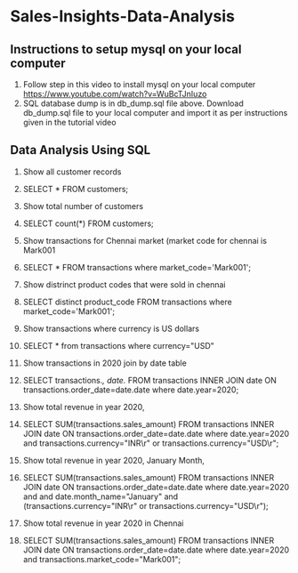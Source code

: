 # Sales-Insights-Data-Analysis
## Instructions to setup mysql on your local computer
1. Follow step in this video to install mysql on your local computer https://www.youtube.com/watch?v=WuBcTJnIuzo
2. SQL database dump is in db_dump.sql file above. Download db_dump.sql file to your local computer and import it as per instructions given in the tutorial video
## Data Analysis Using SQL
1. Show all customer records

2. SELECT * FROM customers;

3. Show total number of customers

4. SELECT count(*) FROM customers;

5. Show transactions for Chennai market (market code for chennai is Mark001

6. SELECT * FROM transactions where market_code='Mark001';

7. Show distrinct product codes that were sold in chennai

8. SELECT distinct product_code FROM transactions where market_code='Mark001';

9. Show transactions where currency is US dollars

10. SELECT * from transactions where currency="USD"

11. Show transactions in 2020 join by date table

12. SELECT transactions.*, date.* FROM transactions INNER JOIN date ON transactions.order_date=date.date where date.year=2020;

13. Show total revenue in year 2020,

14. SELECT SUM(transactions.sales_amount) FROM transactions INNER JOIN date ON transactions.order_date=date.date where date.year=2020 and transactions.currency="INR\r" or transactions.currency="USD\r";

15. Show total revenue in year 2020, January Month,

16. SELECT SUM(transactions.sales_amount) FROM transactions INNER JOIN date ON transactions.order_date=date.date where date.year=2020 and and date.month_name="January" and (transactions.currency="INR\r" or transactions.currency="USD\r");

17. Show total revenue in year 2020 in Chennai

18. SELECT SUM(transactions.sales_amount) FROM transactions INNER JOIN date ON transactions.order_date=date.date where date.year=2020 and transactions.market_code="Mark001";
